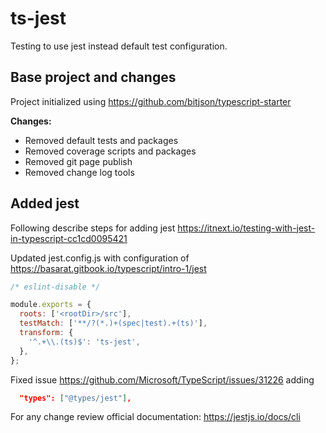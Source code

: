 # ts-jest

Testing to use jest instead default test configuration.

## Base project and changes

Project initialized using https://github.com/bitjson/typescript-starter

**Changes:**

- Removed default tests and packages
- Removed coverage scripts and packages
- Removed git page publish
- Removed change log tools

## Added jest

Following describe steps for adding jest https://itnext.io/testing-with-jest-in-typescript-cc1cd0095421

Updated jest.config.js with configuration of https://basarat.gitbook.io/typescript/intro-1/jest

```js
/* eslint-disable */

module.exports = {
  roots: ['<rootDir>/src'],
  testMatch: ['**/?(*.)+(spec|test).+(ts)'],
  transform: {
    '^.+\\.(ts)$': 'ts-jest',
  },
};
```

Fixed issue https://github.com/Microsoft/TypeScript/issues/31226 adding

```json
  "types": ["@types/jest"],
```

For any change review official documentation: https://jestjs.io/docs/cli
